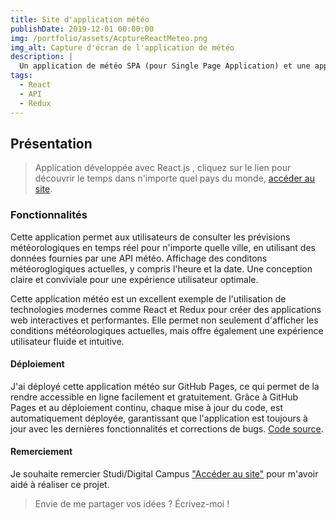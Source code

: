 ```yaml
---
title: Site d'application météo
publishDate: 2019-12-01 00:00:00
img: /portfolio/assets/AcptureReactMeteo.png
img_alt: Capture d'écran de l'application de météo
description: |
  Un application de météo SPA (pour Single Page Application) et une application, composée de HTML, CSS et Javascript, qui ne contient qu'une seule page. Élaborée avec le Framework React.js.
tags:
  - React
  - API
  - Redux
---
```


## Présentation

> Application développée avec React.js , cliquez sur le lien pour découvrir le temps dans n'importe quel pays du monde, <a href="https://mimiecmoua.github.io/Reactmeteo/">accéder au site</a>.

### Fonctionnalités

Cette application permet aux utilisateurs de consulter les prévisions météorologiques en temps réel pour n'importe quelle ville, en utilisant des données fournies par une API météo.
Affichage des conditons météoroglogiques actuelles, y compris l'heure et la date.
Une conception claire et conviviale pour une expérience utilisateur optimale.

Cette application météo est un excellent exemple de l'utilisation de technologies modernes comme React et Redux pour créer des applications web interactives et performantes. Elle permet non seulement d'afficher les conditions météorologiques actuelles, mais offre également une expérience utilisateur fluide et intuitive.

#### Déploiement

J'ai déployé cette application météo sur GitHub Pages, ce qui permet de la rendre accessible en ligne facilement et gratuitement. Grâce à GitHub Pages et au déploiement continu, chaque mise à jour du code, est automatiquement déployée, garantissant que l'application est toujours à jour avec les dernières fonctionnalités et corrections de bugs.
<a href="https://github.com/mimiecmoua/Reactmeteo/">Code source</a>.

#### Remerciement

Je souhaite remercier Studi/Digital Campus <a href="https://www.studi.com/fr">"Accéder au site"</a> pour m'avoir aidé à réaliser ce projet.

> Envie de me partager vos idées ?
> Écrivez-moi !
